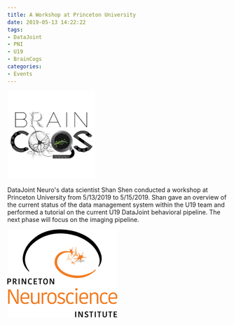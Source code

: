 ```yaml
---
title: A Workshop at Princeton University
date: 2019-05-13 14:22:22
tags:
- DataJoint
- PNI
- U19
- BrainCogs
categories: 
- Events
---
```

![](/static/posts/A-Workshop-at-Princeton-University/braincogs.png "Brain Cogs Logo")

DataJoint Neuro's data scientist Shan Shen conducted a workshop at Princeton University from 5/13/2019 to 5/15/2019. Shan gave an overview of the current status of the data management system within the U19 team and performed a tutorial on the current U19 DataJoint behavioral pipeline. The next phase will focus on the imaging pipeline.

![](/static/posts/A-Workshop-at-Princeton-University/PNI%20logo.png "PNI Logo")